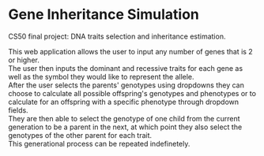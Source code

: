 # Gene Inheritance Simulation
CS50 final project: DNA traits selection and inheritance estimation.

This web application allows the user to input any number of genes that is 2 or higher.<br>The user then inputs the dominant and recessive traits for each gene as well as the symbol they would like to represent the allele.<br>After the user selects the parents' genotypes using dropdowns they can choose to calculate all possible offspring's genotypes and phenotypes or to calculate for an offspring with a specific phenotype through dropdown fields.<br>They are then able to select the genotype of one child from the current generation to be a parent in the next, at which point they also select the genotypes of the other parent for each trait.<br>This generational process can be repeated indefinetely.
